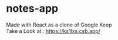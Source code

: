 # notes-app

Made with React as a clone of Google Keep<br/>
Take a Look at : <a href="https://ks1lxs.csb.app/">https://ks1lxs.csb.app/</a>
 
